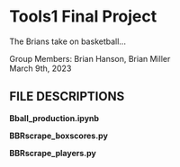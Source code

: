 # Tools1 Final Project  
The Brians take on basketball...
  
Group Members: Brian Hanson, Brian Miller  
March 9th, 2023  
  
## FILE DESCRIPTIONS  
**Bball_production.ipynb**  

**BBRscrape_boxscores.py**  

**BBRscrape_players.py**  
